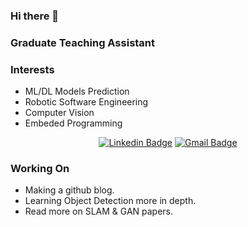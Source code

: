 ### Hi there 👋

### Graduate Teaching Assistant

### Interests
- ML/DL Models Prediction
- Robotic Software Engineering
- Computer Vision
- Embeded Programming


<div align=center>

[![Linkedin Badge](https://img.shields.io/badge/-LinkedIn-blue?style=flat-square&logo=Linkedin&logoColor=white&link=https://https://www.linkedin.com/in/seungho-jang-41b3b9145/)](https://https://www.linkedin.com/in/seungho-jang-41b3b9145/) 
[![Gmail Badge](https://img.shields.io/badge/-Gmail-d14836?style=flat-square&logo=Gmail&logoColor=white&link=mailto:snugyun01@gmail.com)](mailto:sjang1594@gmail.com)
</div>

### Working On
- Making a github blog.
- Learning Object Detection more in depth.
- Read more on SLAM & GAN papers.
